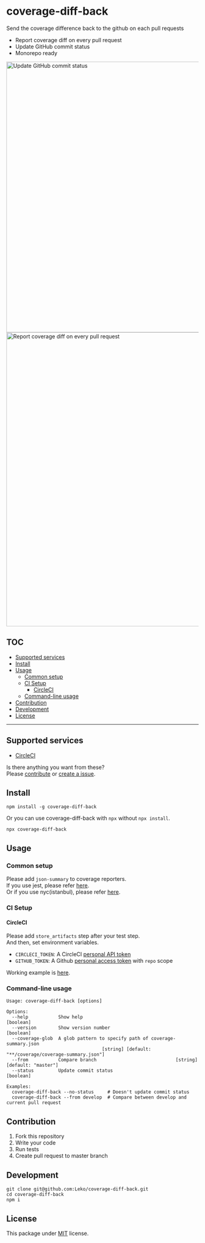 # coverage-diff-back

Send the coverage difference back to the github on each pull requests

- Report coverage diff on every pull request
- Update GitHub commit status
- Monorepo ready

<img width="708" alt="Update GitHub commit status" src="https://user-images.githubusercontent.com/1424963/49980569-540bbc80-ff97-11e8-8bc4-c2f798d01890.png">
<img width="769" alt="Report coverage diff on every pull request" src="https://user-images.githubusercontent.com/1424963/49980573-566e1680-ff97-11e8-8f5d-eed4495bea73.png">

## TOC

- [Supported services](#supported-services)
- [Install](#install)
- [Usage](#usage)
  - [Common setup](#common-setup)
  - [CI Setup](#ci-setup)
    - [CircleCI](#circleci)
  - [Command-line usage](#command-line-usage)
- [Contribution](#contribution)
- [Development](#development)
- [License](#license)

---

## Supported services

- [CircleCI](https://circleci.com)

Is there anything you want from these?  
Please [contribute](#contribution) or [create a issue](https://github.com/Leko/coverage-diff-back/issues/new).

## Install

```
npm install -g coverage-diff-back
```

Or you can use coverage-diff-back with `npx` without `npx install`.

```
npx coverage-diff-back
```

## Usage

### Common setup

Please add `json-summary` to coverage reporters.  
If you use jest, please refer [here](https://jestjs.io/docs/en/configuration.html#coveragereporters-array-string).  
Or if you use nyc(istanbul), please refer [here](https://github.com/istanbuljs/nyc#running-reports).

### CI Setup

#### CircleCI

Please add `store_artifacts` step after your test step.  
And then, set environment variables.

- `CIRCLECI_TOKEN`: A CircleCI [personal API token](https://circleci.com/account/api)
- `GITHUB_TOKEN`: A Github [personal access token](https://github.com/settings/tokens) with `repo` scope

Working example is [here](https://github.com/Leko/coverage-diff-back/blob/master/.circleci/config.yml).

### Command-line usage

```
Usage: coverage-diff-back [options]

Options:
  --help           Show help                                                     [boolean]
  --version        Show version number                                           [boolean]
  --coverage-glob  A glob pattern to specify path of coverage-summary.json
                                   [string] [default: "**/coverage/coverage-summary.json"]
  --from           Compare branch                             [string] [default: "master"]
  --status         Update commit status                                          [boolean]

Examples:
  coverage-diff-back --no-status     # Doesn't update commit status
  coverage-diff-back --from develop  # Compare between develop and current pull request
```

## Contribution

1. Fork this repository
1. Write your code
1. Run tests
1. Create pull request to master branch

## Development

```
git clone git@github.com:Leko/coverage-diff-back.git
cd coverage-diff-back
npm i
```

## License

This package under [MIT](https://opensource.org/licenses/MIT) license.
